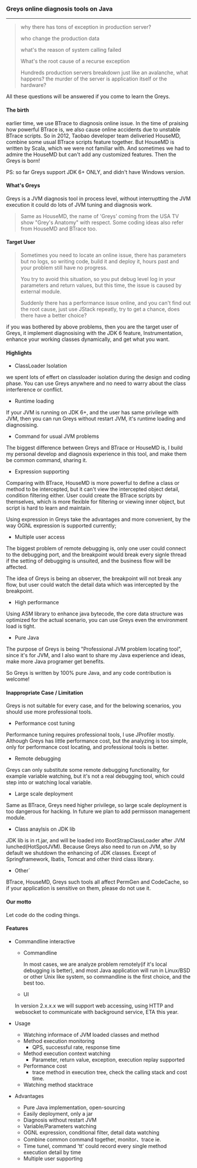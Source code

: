 ### Greys online diagnosis tools on Java
---
> why there has tons of exception in production server?
>
> who change the production data
>
> what's the reason of system calling failed
>
> What's the root cause of a recurse exception
>
> Hundreds production servers breakdown just like an avalanche, what happens? the murder of the server is application itself or the hardware?

All these questions will be answered if you come to learn the Greys.

#### The birth
earlier time, we use BTrace to diagnosis online issue. In the time of praising how powerful BTrace is, we also cause online accidents due to unstable BTrace scripts. So in 2012, Taobao developer team deliveried HouseMD, combine some usual BTrace scripts feature together. But HouseMD is written by Scala, which we were not familiar with. And sometimes we had to admire the HouseMD but can't add any customized features.
Then the Greys is born! 

PS: so far Greys support JDK 6+ ONLY, and didn't have Windows version.

#### What's Greys
Greys is a JVM diagnosis tool in process level, without interruptting the JVM execution it could do lots of JVM tuning and diagnosis work.

> Same as HouseMD, the name of 'Greys' coming from the USA TV show "Grey's Anatomy" with respect. Some coding ideas also refer from HouseMD and BTrace too.

#### Target User
> Sometimes you need to locate an online issue, there has parameters but no logs, so writing code, build it and deploy it, hours past and your problem still have no progress. 
> 
> You try to avoid this situation, so you put debug level log in your parameters and return values, but this time, the issue is caused by external module.
> 
> Suddenly there has a performance issue online, and you can't find out the root cause, just use JStack repeatly, try to get a chance, does there have a better choice?

if you was bothered by above problems, then you are the target user of Greys, it implement diagnosising with the JDK 6 feature, Instrumentation, enhance your working classes dynamically, and get what you want.

#### Highlights
- ClassLoader Isolation

we spent lots of effert on classloader isolation during the design and coding phase. You can use Greys anywhere and no need to warry about the class interference or conflict.

- Runtime loading

If your JVM is running on JDK 6+, and the user has same privilege with JVM, then you can run Greys without restart JVM, it's runtime loading and diagnosising.

- Command for usual JVM problems

The biggest difference between Greys and BTrace or HouseMD is, I build my personal develop and diagnosis experience in this tool, and make them be common command, sharing it.

- Expression supporting

Comparing with BTrace, HouseMD is more powerful to define a class or method to be intercepted, but it can't view the intercepted object detail, condition filtering either. User could create the BTrace scripts by themselves, which is more flexible for filtering or viewing inner object, but script is hard to learn and maintain.

Using expression in Greys take the advantages and more convenient, by the way OGNL expression is supported currently;

- Multiple user access

The biggest problem of remote debugging is, only one user could connect to the debugging port, and the breakpoint would break every signle thread if the setting of debugging is unsuited, and the business flow will be affected.

The idea of Greys is being an observer, the breakpoint will not break any flow, but user could watch the detail data which was intercepted by the breakpoint.

- High performance

Using ASM library to enhance java bytecode, the core data structure was optimized for the actual scenario, you can use Greys even the environment load is tight.  

- Pure Java 

The purpose of Greys is being "Professional JVM problem locating tool", since it's for JVM, and I also want to share my Java experience and ideas, make more Java programer get benefits.

So Greys is written by 100% pure Java, and any code contribution is welcome!

#### Inappropriate Case / Limitation

Greys is not suitable for every case, and for the belowing scenarios, you should use more professional tools.

- Performance cost tuning

Performance tuning requires professional tools, I use JProfiler mostly. Although Greys has little performance cost, but the analyzing is too simple, only for performance cost locating, and professional tools is better.

- Remote debugging

Greys can only substitute some remote debugging functionality, for example variable watching, but it's not a real debugging tool, which could step into or watching local variable. 

- Large scale deployment

Same as BTrace, Greys need higher privilege, so large scale deployment is too dangerous for hacking. In future we plan to add permisson management module.

- Class anaylsis on JDK lib

JDK lib is in rt.jar, and will be loaded into BootStrapClassLoader after JVM lunched(HotSpotJVM). Because Greys also need to run on JVM, so by default we shutdown the enhancing of JDK classes.
Except of Springframework, Ibatis, Tomcat and other third class library.

- Other`

BTrace, HouseMD, Greys such tools all affect PermGen and CodeCache, so if your application is sensitive on them, please do not use it.

#### Our motto

Let code do the coding things.

#### Features

- Commandline interactive

  - Commandline
	
	In most cases, we are analyze problem remotely(if it's local debugging is better), and most Java application will run in Linux/BSD or other Unix like system, so commandline is the first choice, and the best too. 
	
  - UI

  In version 2.x.x.x we will support web accessing, using HTTP and websocket to communicate with background service, ETA this year.
  
- Usage
  
  - Watching informace of JVM loaded classes and method
  - Method execution monitoring
	 - QPS, successful rate, response time  
  - Method execution context watching  
     - Parameter, return value, exception, execution replay supported  
  - Performance cost  
	 - trace method in execution tree, check the calling stack and cost time.   
  - Watching method stacktrace
- Advantages
  - Pure Java implementation, open-sourcing
  - Easily deployment, only a jar
  - Diagnosis without restart JVM
  - Variable/Parameters watching
  - OGNL expression, conditional filter, detail data watching
  - Combine common command together, monitor、trace ie.
  - Time tunel, command 'tt' could record every single method execution detail by time
  - Multiple user supporting
  
  >

